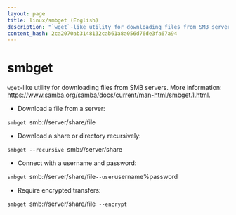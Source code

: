 ```yaml
---
layout: page
title: linux/smbget (English)
description: "`wget`-like utility for downloading files from SMB servers."
content_hash: 2ca2070ab3148132cab61a8a056d76de3fa67a94
---
```

# smbget

`wget`-like utility for downloading files from SMB servers.
More information: <https://www.samba.org/samba/docs/current/man-html/smbget.1.html>.

- Download a file from a server:

`smbget `<span class="tldr-var badge badge-pill bg-dark-lm bg-white-dm text-white-lm text-dark-dm font-weight-bold">smb://server/share/file</span>

- Download a share or directory recursively:

`smbget --recursive `<span class="tldr-var badge badge-pill bg-dark-lm bg-white-dm text-white-lm text-dark-dm font-weight-bold">smb://server/share</span>

- Connect with a username and password:

`smbget `<span class="tldr-var badge badge-pill bg-dark-lm bg-white-dm text-white-lm text-dark-dm font-weight-bold">smb://server/share/file</span>` --user `<span class="tldr-var badge badge-pill bg-dark-lm bg-white-dm text-white-lm text-dark-dm font-weight-bold">username%password</span>

- Require encrypted transfers:

`smbget `<span class="tldr-var badge badge-pill bg-dark-lm bg-white-dm text-white-lm text-dark-dm font-weight-bold">smb://server/share/file</span>` --encrypt`
